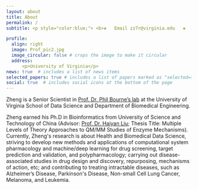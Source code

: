 ```yaml
---
layout: about
title: About
permalink: /
subtitle: <p style="color:blue;"> <b>❖   Email zz7r@virginia.edu   ❖   School of Data Science   ❖   1919 Ivy Road, Room 405, Charlottesville, VA 22903</b></p>

profile:
  align: right
  image: Prof_pic2.jpg
  image_circular: false # crops the image to make it circular
  address:
      <p>University of Virginia</p>
news: true  # includes a list of news items
selected_papers: true # includes a list of papers marked as "selected={true}"
social: true  # includes social icons at the bottom of the page
---
```


Zheng is a Senior Scientist in [Prof. Dr. Phil Bourne’s lab](https://bournelab.org/) at the University of Virginia School of Data Science and Department of Biomedical Engineering.

Zheng earned his Ph.D in Bioinformatics from University of Science and Technology of China (Advisor: [Prof. Dr. Haiyan Liu](https://biox.ustc.edu.cn/2011/0825/c24188a508659/page.htm); Thesis Title: Multiple Levels of Theory Approaches to QM/MM Studies of Enzyme Mechanisms). Currently, Zheng's research is about Health and Biomedical Data Science, striving to develop new methods and applications of computational system pharmacology and machine/deep learning for drug screening, target prediction and validation, and polypharmacology; carrying out disease-associated studies in drug design and discovery, repurposing, mechanisms of action, etc; and contributing to treating intractable diseases, such as Alzheimer’s Disease, Parkinson's Disease, Non-small Cell Lung Cancer, Melanoma, and Leukemia.
